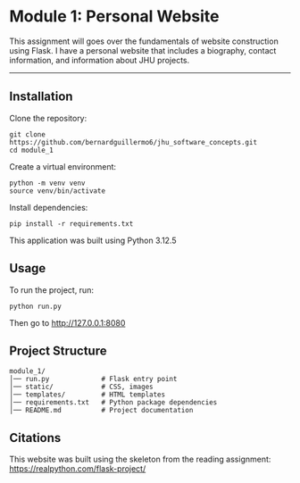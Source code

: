 # Module 1: Personal Website

This assignment will goes over the fundamentals of website construction using Flask. I have a personal website that includes a biography, contact information, and information about JHU projects.

---

## Installation

Clone the repository:
```
git clone https://github.com/bernardguillermo6/jhu_software_concepts.git
cd module_1
```

Create a virtual environment:
```
python -m venv venv
source venv/bin/activate
```

Install dependencies:
```
pip install -r requirements.txt
```
This application was built using Python 3.12.5

## Usage
To run the project, run:
```
python run.py
```
Then go to http://127.0.0.1:8080

## Project Structure
```
module_1/
│── run.py             # Flask entry point
│── static/            # CSS, images
│── templates/         # HTML templates
│── requirements.txt   # Python package dependencies
│── README.md          # Project documentation
```

## Citations
This website was built using the skeleton from the reading assignment:
https://realpython.com/flask-project/


